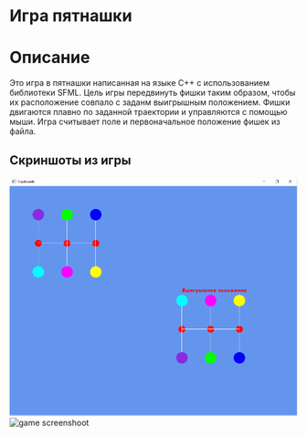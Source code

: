 # Игра пятнашки

# Описание 

Это игра в пятнашки написанная на языке С++ с использованием библиотеки SFML. Цель игры передвинуть фишки таким образом, чтобы их расположение совпало с заданм выигрышным положением. Фишки двигаются плавно по заданной траектории и управляются с помощью мыши. Игра считывает поле и первоначальное положение фишек из файла.

## Скриншоты из игры
![game screenshoot](scrrenshoot1.png "game screenshoot")
![game screenshoot](scrrenshoo21.png "game screenshoot")